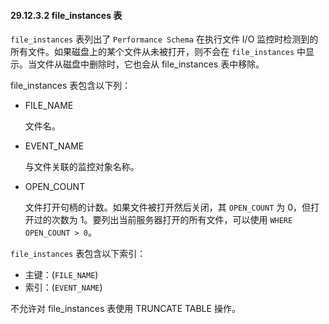 #### 29.12.3.2 file_instances 表

`file_instances` 表列出了 `Performance Schema` 在执行文件 I/O 监控时检测到的所有文件。如果磁盘上的某个文件从未被打开，则不会在 `file_instances` 中显示。当文件从磁盘中删除时，它也会从 file_instances 表中移除。

file_instances 表包含以下列：

- FILE_NAME

  文件名。

- EVENT_NAME

  与文件关联的监控对象名称。

- OPEN_COUNT

  文件打开句柄的计数。如果文件被打开然后关闭，其 `OPEN_COUNT` 为 0，但打开过的次数为 1。要列出当前服务器打开的所有文件，可以使用 `WHERE OPEN_COUNT > 0`。

`file_instances` 表包含以下索引：

- 主键：(`FILE_NAME`)
- 索引：(`EVENT_NAME`)

不允许对 file_instances 表使用 TRUNCATE TABLE 操作。